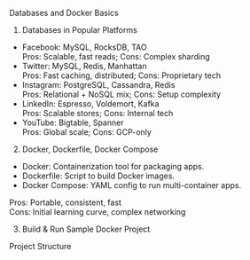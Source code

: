  Databases and Docker Basics

 1. Databases in Popular Platforms

- Facebook: MySQL, RocksDB, TAO  
  Pros: Scalable, fast reads; Cons: Complex sharding  
- Twitter: MySQL, Redis, Manhattan  
  Pros: Fast caching, distributed; Cons: Proprietary tech  
- Instagram: PostgreSQL, Cassandra, Redis  
  Pros: Relational + NoSQL mix; Cons: Setup complexity  
- LinkedIn: Espresso, Voldemort, Kafka  
  Pros: Scalable stores; Cons: Internal tech  
- YouTube: Bigtable, Spanner  
  Pros: Global scale; Cons: GCP-only



 2. Docker, Dockerfile, Docker Compose

- Docker: Containerization tool for packaging apps.
- Dockerfile: Script to build Docker images.
- Docker Compose: YAML config to run multi-container apps.

Pros: Portable, consistent, fast  
Cons: Initial learning curve, complex networking



 3. Build & Run Sample Docker Project

 Project Structure

